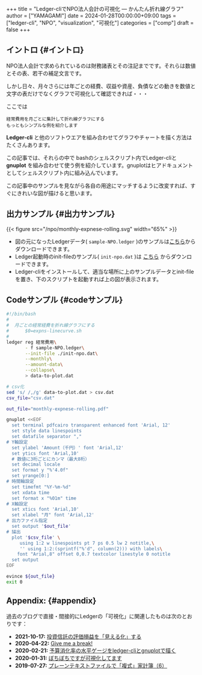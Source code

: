 +++
title = "Ledger-cliでNPO法人会計の可視化 — かんたん折れ線グラフ"
author = ["YAMAGAMI"]
date = 2024-01-28T00:00:00+09:00
tags = ["ledger-cli", "NPO", "visualization", "可視化"]
categories = ["comp"]
draft = false
+++

## イントロ {#イントロ}

NPO法人会計で求められているのは財務諸表とその注記までです。それらは数値とその表、若干の補足文言です。

しかし日々、月々さらには年ごとの経費、収益や資産、負債などの動きを数値と文字の表だけでなくグラフで可視化して確認できれば・・・

ここでは

```text
経常費用を月ごとに集計して折れ線グラフにする
もっともシンプルな例を紹介します
```

****Ledger-cli**** と他のソフトウエアを組み合わせてグラフやチャートを描く方法はたくさんあります。

この記事では、それらの中で bashのシェルスクリプト内でLedger-cliと ****gnuplot**** を組み合わせて使う例を紹介しています。gnuplotはヒアドキュメントとしてシェルスクリプト内に組み込んでいます。

この記事中のサンプルを見ながら各自の用途にマッチするように改変すれば、すぐにきれいな図が描けると思います。


## 出力サンプル {#出力サンプル}

<a id="figure--sample-chart"></a>

{{< figure src="/npo/monthly-expnese-rolling.svg" width="65%" >}}

-   図の元になったLedgerデータ( `sample-NPO.ledger` )のサンプルは[こちら](https://bred-in-bingo.netlify.app/npo/sample-NPO.ledger)からダウンロードできます。
-   Ledger起動時のinit-fileのサンプル( `init-npo.dat` )は [こちら](https://bred-in-bingo.netlify.app/npo/configs/init-npo.dat) からダウンロードできます。
-   Ledger-cliをインストールして、適当な場所に上のサンプルデータとinit-fileを置き、下のスクリプトを起動すれば上の図が表示されます。


## Codeサンプル {#codeサンプル}

```sh
#!/bin/bash
#
#  月ごとの経常経費を折れ線グラフにする
#      $0=expns-linecurve.sh
#
ledger reg 経常費用\
       - f sample-NPO.ledger\
       --init-file ./init-npo.dat\
       --monthly\
       --amount-data\
       --collapse\
       > data-to-plot.dat

# csv化
sed 's/ /,/g' data-to-plot.dat > csv.dat
csv_file="csv.dat"

out_file="monthly-expnese-rolling.pdf"

gnuplot <<EOF
  set terminal pdfcairo transparent enhanced font 'Arial, 12'
  set style data linespoints
  set datafile separator ","
# Y軸設定
  set ylabel 'Amount（千円）' font 'Arial,12'
  set ytics font 'Arial,10'
  # 数値に3桁ごとにカンマ（最大8桁）
  set decimal locale
  set format y "%'4.0f"
  set yrange[0:]
# 時間軸設定
  set timefmt "%Y-%m-%d"
  set xdata time
  set format x "%01m" time
# X軸設定
  set xtics font 'Arial,10'
  set xlabel "月" font 'Arial,12'
# 出力ファイル指定
  set output '$out_file'
# 描出
  plot '$csv_file' \
     using 1:2 w linespoints pt 7 ps 0.5 lw 2 notitle,\
     '' using 1:2:(sprintf("%'d", column(2))) with labels\
	font "Arial,8" offset 0,0.7 textcolor linestyle 0 notitle
  set output
EOF

evince ${out_file}
exit 0
```


## Appendix: {#appendix}

過去のブログで直接・間接的にLedgerの「可視化」に関連したものは次のとおりです：

-   ****2021-10-17:**** [投資信託の評価損益を「見える化」する](https://bred-in-bingo.netlify.app/posts/ledger-pnl-plotting)
-   ****2020-04-22:**** [Give me a break!](https://bred-in-bingo.netlify.app/posts/broken-histogram)
-   ****2020-02-21:**** [予算消化率の水平ゲージをledger-cliとgnuplotで描く](https://bred-in-bingo.netlify.app/posts/horizontal-gauge-by-gnuplot/)
-   ****2020-01-31:**** [ぼちぼちですが可視化してます](https://bred-in-bingo.netlify.app/posts/%E5%8F%AF%E8%A6%96%E5%8C%96)
-   ****2019-07-27:**** [プレーンテキストファイルで「複式」家計簿（6）](https://bred-in-bingo.netlify.app/posts/6th-step_ledger)
